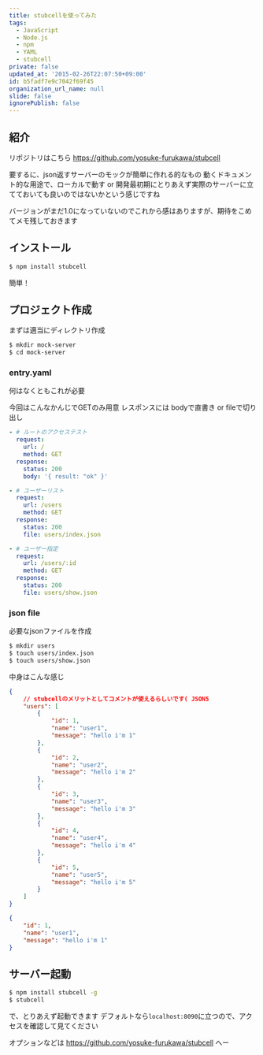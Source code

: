 ```yaml
---
title: stubcellを使ってみた
tags:
  - JavaScript
  - Node.js
  - npm
  - YAML
  - stubcell
private: false
updated_at: '2015-02-26T22:07:50+09:00'
id: b5fadf7e9c7042f69f45
organization_url_name: null
slide: false
ignorePublish: false
---
```

## 紹介

リポジトリはこちら https://github.com/yosuke-furukawa/stubcell

要するに、json返すサーバーのモックが簡単に作れる的なもの
動くドキュメント的な用途で、ローカルで動す or 開発最初期にとりあえず実際のサーバーに立てておいても良いのではないかという感じですね

バージョンがまだ1.0になっていないのでこれから感はありますが、期待をこめてメモ残しておきます

## インストール

```bash
$ npm install stubcell
```

簡単！

## プロジェクト作成

まずは適当にディレクトリ作成

```bash
$ mkdir mock-server
$ cd mock-server
```

### entry.yaml

何はなくともこれが必要

今回はこんなかんじでGETのみ用意
レスポンスには bodyで直書き or fileで切り出し

```yaml
- # ルートのアクセステスト
  request:
    url: /
    method: GET
  response:
    status: 200
    body: '{ result: "ok" }'

- # ユーザーリスト
  request:
    url: /users
    method: GET
  response:
    status: 200
    file: users/index.json

- # ユーザー指定
  request:
    url: /users/:id
    method: GET
  response:
    status: 200
    file: users/show.json
```

### json file

必要なjsonファイルを作成

```bash
$ mkdir users
$ touch users/index.json
$ touch users/show.json
```

中身はこんな感じ

```json:users/index.json
{
    // stubcellのメリットとしてコメントが使えるらしいです( JSON5
    "users": [
        {
            "id": 1,
            "name": "user1",
            "message": "hello i'm 1"
        },
        {
            "id": 2,
            "name": "user2",
            "message": "hello i'm 2"
        },
        {
            "id": 3,
            "name": "user3",
            "message": "hello i'm 3"
        },
        {
            "id": 4,
            "name": "user4",
            "message": "hello i'm 4"
        },
        {
            "id": 5,
            "name": "user5",
            "message": "hello i'm 5"
        }
    ]
}
```

```json:show.json
{
    "id": 1,
    "name": "user1",
    "message": "hello i'm 1"
}
```

## サーバー起動

```bash
$ npm install stubcell -g
$ stubcell
```

で、とりあえず起動できます
デフォルトなら`localhost:8090`に立つので、アクセスを確認して見てください

オプションなどは https://github.com/yosuke-furukawa/stubcell へー
